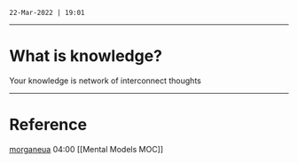 `22-Mar-2022 | 19:01`


---
# What is knowledge?

Your knowledge is network of interconnect thoughts


---
# Reference

[morganeua](https://www.youtube.com/channel/UCVCaYGoX8UXU7N7v5KdvkiQ) 04:00
[[Mental Models MOC]]
